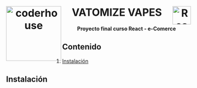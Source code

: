 <div align="center" valign="middle" width="100%">
    <h1 align="center">
      <img width="150px" src="https://jobs.coderhouse.com/assets/logos_coderhouse.png" alt="coderhouse" valign="middle" align="left"/>
      <img width="50px" valign="top" src="https://upload.wikimedia.org/wikipedia/commons/thumb/4/47/React.svg/800px-React.svg.png" alt="React" align="right"/>
      VATOMIZE VAPES
    </h1>
  <strong>Proyecto final curso React - e-Comerce</strong>
</div>

## Contenido
1. [Instalación](#instalación)


## Instalación


